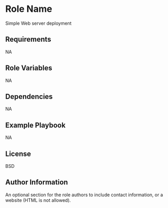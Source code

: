 Role Name
=========

Simple Web server deployment

Requirements
------------

NA

Role Variables
--------------
NA

Dependencies
------------
NA

Example Playbook
----------------
NA

License
-------

BSD

Author Information
------------------

An optional section for the role authors to include contact information, or a website (HTML is not allowed).
